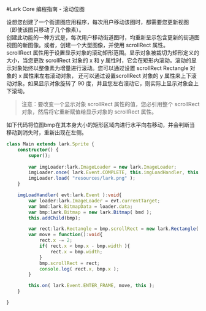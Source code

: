 #Lark Core 编程指南 - 滚动位图

设想您创建了一个街道图应用程序，每次用户移动该图时，都需要您更新视图 （即使该图只移动了几个像素）。    
创建此功能的一种方式是，每次用户移动街道图时，均重新呈示包含更新的街道图视图的新图像。或者，创建一个大型图像，并使用 scrollRect 属性。   
scrollRect 属性用于设置显示对象的滚动矩形范围。显示对象被裁切为矩形定义的大小，当您更改 scrollRect 对象的 x 和 y 属性时，它会在矩形内滚动。滚动的显示对象始终以整像素为增量进行滚动。您可以通过设置 scrollRect Rectangle 对象的 x 属性来左右滚动对象， 还可以通过设置scrollRect 对象的 y 属性来上下滚动对象。如果显示对象旋转了 90 度，并且您左右滚动它，则实际上显示对象会上下滚动。   
> 注意：要改变一个显示对象 scrollRect 属性的值，您必引用整个 scrollRect 对象，然后将它重新赋值给显示对象的 scrollRect 属性。   

如下代码将位图bmp在其本身大小的矩形区域内进行水平向右移动，并会判断当移动到消失时，重新出现在左侧。
``` TypeScript
class Main extends lark.Sprite {
    constructor() {
        super();
        
        var imgLoader:lark.ImageLoader = new lark.ImageLoader;
        imgLoader.once( lark.Event.COMPLETE, this.imgLoadHandler, this ); 
        imgLoader.load( "resources/lark.png" );  
    }

    imgLoadHandler( evt:lark.Event ):void{
        var loader:lark.ImageLoader = evt.currentTarget;
        var bmd:lark.BitmapData = loader.data;
        var bmp:lark.Bitmap = new lark.Bitmap( bmd );
        this.addChild(bmp);

        var rect:lark.Rectangle = bmp.scrollRect = new lark.Rectangle( 0, 0, bmp.width, bmp.height );
        var move = function():void{
            rect.x -= 2;
            if( rect.x < bmp.x - bmp.width ){
                rect.x = bmp.width;
            }
            bmp.scrollRect = rect;
            console.log( rect.x, bmp.x );
        }

        this.on( lark.Event.ENTER_FRAME, move, this );
    }

}
```
